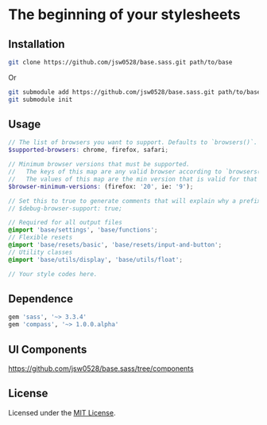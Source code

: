 # The beginning of your stylesheets

## Installation

```sh
git clone https://github.com/jsw0528/base.sass.git path/to/base
```

Or

```sh
git submodule add https://github.com/jsw0528/base.sass.git path/to/base
git submodule init
```

## Usage

```scss
// The list of browsers you want to support. Defaults to `browsers()`.
$supported-browsers: chrome, firefox, safari;

// Minimum browser versions that must be supported.
//   The keys of this map are any valid browser according to `browsers()`.
//   The values of this map are the min version that is valid for that browser according to `browser-versions($browser)`.
$browser-minimum-versions: (firefox: '20', ie: '9');

// Set this to true to generate comments that will explain why a prefix was included or omitted.
// $debug-browser-support: true;

// Required for all output files
@import 'base/settings', 'base/functions';
// Flexible resets
@import 'base/resets/basic', 'base/resets/input-and-button';
// Utility classes
@import 'base/utils/display', 'base/utils/float';

// Your style codes here.
```

## Dependence

```ruby
gem 'sass', '~> 3.3.4'
gem 'compass', '~> 1.0.0.alpha'
```

## UI Components

https://github.com/jsw0528/base.sass/tree/components

## License

Licensed under the [MIT License](http://www.opensource.org/licenses/mit-license.php).
